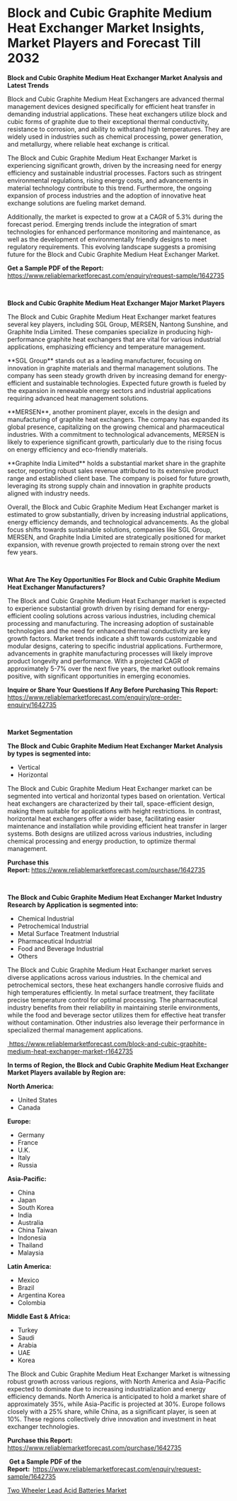 <p><h1>Block and Cubic Graphite Medium Heat Exchanger Market Insights, Market Players and Forecast Till 2032</h1></p><p><strong>Block and Cubic Graphite Medium Heat Exchanger Market Analysis and Latest Trends</strong></p>
<p><p>Block and Cubic Graphite Medium Heat Exchangers are advanced thermal management devices designed specifically for efficient heat transfer in demanding industrial applications. These heat exchangers utilize block and cubic forms of graphite due to their exceptional thermal conductivity, resistance to corrosion, and ability to withstand high temperatures. They are widely used in industries such as chemical processing, power generation, and metallurgy, where reliable heat exchange is critical.</p><p>The Block and Cubic Graphite Medium Heat Exchanger Market is experiencing significant growth, driven by the increasing need for energy efficiency and sustainable industrial processes. Factors such as stringent environmental regulations, rising energy costs, and advancements in material technology contribute to this trend. Furthermore, the ongoing expansion of process industries and the adoption of innovative heat exchange solutions are fueling market demand.</p><p>Additionally, the market is expected to grow at a CAGR of 5.3% during the forecast period. Emerging trends include the integration of smart technologies for enhanced performance monitoring and maintenance, as well as the development of environmentally friendly designs to meet regulatory requirements. This evolving landscape suggests a promising future for the Block and Cubic Graphite Medium Heat Exchanger Market.</p></p>
<p><strong>Get a Sample PDF of the Report:&nbsp;</strong> <a href="https://www.reliablemarketforecast.com/enquiry/request-sample/1642735?utm_campaign=2950&utm_medium=2&utm_source=Github&utm_content=ia&utm_term=28032025&utm_id=block-and-cubic-graphite-medium-heat-exchanger">https://www.reliablemarketforecast.com/enquiry/request-sample/1642735</a></p>
<p>&nbsp;</p>
<p><strong>Block and Cubic Graphite Medium Heat Exchanger Major Market Players</strong></p>
<p><p>The Block and Cubic Graphite Medium Heat Exchanger market features several key players, including SGL Group, MERSEN, Nantong Sunshine, and Graphite India Limited. These companies specialize in producing high-performance graphite heat exchangers that are vital for various industrial applications, emphasizing efficiency and temperature management.</p><p>**SGL Group** stands out as a leading manufacturer, focusing on innovation in graphite materials and thermal management solutions. The company has seen steady growth driven by increasing demand for energy-efficient and sustainable technologies. Expected future growth is fueled by the expansion in renewable energy sectors and industrial applications requiring advanced heat management solutions.</p><p>**MERSEN**, another prominent player, excels in the design and manufacturing of graphite heat exchangers. The company has expanded its global presence, capitalizing on the growing chemical and pharmaceutical industries. With a commitment to technological advancements, MERSEN is likely to experience significant growth, particularly due to the rising focus on energy efficiency and eco-friendly materials.</p><p>**Graphite India Limited** holds a substantial market share in the graphite sector, reporting robust sales revenue attributed to its extensive product range and established client base. The company is poised for future growth, leveraging its strong supply chain and innovation in graphite products aligned with industry needs.</p><p>Overall, the Block and Cubic Graphite Medium Heat Exchanger market is estimated to grow substantially, driven by increasing industrial applications, energy efficiency demands, and technological advancements. As the global focus shifts towards sustainable solutions, companies like SGL Group, MERSEN, and Graphite India Limited are strategically positioned for market expansion, with revenue growth projected to remain strong over the next few years.</p></p>
<p>&nbsp;</p>
<p><strong>What Are The Key Opportunities For Block and Cubic Graphite Medium Heat Exchanger Manufacturers?</strong></p>
<p><p>The Block and Cubic Graphite Medium Heat Exchanger market is expected to experience substantial growth driven by rising demand for energy-efficient cooling solutions across various industries, including chemical processing and manufacturing. The increasing adoption of sustainable technologies and the need for enhanced thermal conductivity are key growth factors. Market trends indicate a shift towards customizable and modular designs, catering to specific industrial applications. Furthermore, advancements in graphite manufacturing processes will likely improve product longevity and performance. With a projected CAGR of approximately 5-7% over the next five years, the market outlook remains positive, with significant opportunities in emerging economies.</p></p>
<p><strong>Inquire or Share Your Questions If Any Before Purchasing This Report:</strong> <a href="https://www.reliablemarketforecast.com/enquiry/pre-order-enquiry/1642735?utm_campaign=2950&utm_medium=2&utm_source=Github&utm_content=ia&utm_term=28032025&utm_id=block-and-cubic-graphite-medium-heat-exchanger">https://www.reliablemarketforecast.com/enquiry/pre-order-enquiry/1642735</a></p>
<p>&nbsp;</p>
<p><strong>Market Segmentation</strong></p>
<p><strong>The Block and Cubic Graphite Medium Heat Exchanger Market Analysis by types is segmented into:</strong></p>
<p><ul><li>Vertical</li><li>Horizontal</li></ul></p>
<p><p>The Block and Cubic Graphite Medium Heat Exchanger market can be segmented into vertical and horizontal types based on orientation. Vertical heat exchangers are characterized by their tall, space-efficient design, making them suitable for applications with height restrictions. In contrast, horizontal heat exchangers offer a wider base, facilitating easier maintenance and installation while providing efficient heat transfer in larger systems. Both designs are utilized across various industries, including chemical processing and energy production, to optimize thermal management.</p></p>
<p><strong>Purchase this Report:&nbsp;</strong><a href="https://www.reliablemarketforecast.com/purchase/1642735?utm_campaign=2950&utm_medium=2&utm_source=Github&utm_content=ia&utm_term=28032025&utm_id=block-and-cubic-graphite-medium-heat-exchanger">https://www.reliablemarketforecast.com/purchase/1642735</a></p>
<p>&nbsp;</p>
<p><strong>The Block and Cubic Graphite Medium Heat Exchanger Market Industry Research by Application is segmented into:</strong></p>
<p><ul><li>Chemical Industrial</li><li>Petrochemical Industrial</li><li>Metal Surface Treatment Industrial</li><li>Pharmaceutical Industrial</li><li>Food and Beverage Industrial</li><li>Others</li></ul></p>
<p><p>The Block and Cubic Graphite Medium Heat Exchanger market serves diverse applications across various industries. In the chemical and petrochemical sectors, these heat exchangers handle corrosive fluids and high temperatures efficiently. In metal surface treatment, they facilitate precise temperature control for optimal processing. The pharmaceutical industry benefits from their reliability in maintaining sterile environments, while the food and beverage sector utilizes them for effective heat transfer without contamination. Other industries also leverage their performance in specialized thermal management applications.</p></p>
<p><a href="https://www.reliablemarketforecast.com/block-and-cubic-graphite-medium-heat-exchanger-market-r1642735?utm_campaign=2950&utm_medium=2&utm_source=Github&utm_content=ia&utm_term=28032025&utm_id=block-and-cubic-graphite-medium-heat-exchanger">&nbsp;https://www.reliablemarketforecast.com/block-and-cubic-graphite-medium-heat-exchanger-market-r1642735</a></p>
<p><strong>In terms of Region, the Block and Cubic Graphite Medium Heat Exchanger Market Players available by Region are:</strong></p>
<p>
    <p> <strong> North America: </strong>
        <ul>
            <li>United States</li>
            <li>Canada</li>
        </ul>
        </p> 
    <p> <strong> Europe: </strong>
        <ul>
            <li>Germany</li>
            <li>France</li>
            <li>U.K.</li>
            <li>Italy</li>
            <li>Russia</li>
        </ul>
        </p> 
    <p> <strong> Asia-Pacific: </strong>
        <ul>
            <li>China</li>
            <li>Japan</li>
            <li>South Korea</li>
            <li>India</li>
            <li>Australia</li>
            <li>China Taiwan</li>
            <li>Indonesia</li>
            <li>Thailand</li>
            <li>Malaysia</li>
        </ul>
        </p> 
    <p> <strong> Latin America: </strong>
        <ul>
            <li>Mexico</li>
            <li>Brazil</li>
            <li>Argentina Korea</li>
            <li>Colombia</li>
        </ul>
        </p> 
    <p> <strong> Middle East & Africa: </strong>
        <ul>
            <li>Turkey</li>
            <li>Saudi</li>
            <li>Arabia</li>
            <li>UAE</li>
            <li>Korea</li>
        </ul>
    </p>
    </p>
<p><p>The Block and Cubic Graphite Medium Heat Exchanger Market is witnessing robust growth across various regions, with North America and Asia-Pacific expected to dominate due to increasing industrialization and energy efficiency demands. North America is anticipated to hold a market share of approximately 35%, while Asia-Pacific is projected at 30%. Europe follows closely with a 25% share, while China, as a significant player, is seen at 10%. These regions collectively drive innovation and investment in heat exchanger technologies.</p></p>
<p><strong>Purchase this Report: </strong><a href="https://www.reliablemarketforecast.com/purchase/1642735?utm_campaign=2950&utm_medium=2&utm_source=Github&utm_content=ia&utm_term=28032025&utm_id=block-and-cubic-graphite-medium-heat-exchanger">https://www.reliablemarketforecast.com/purchase/1642735</a></p>
<p>&nbsp;<strong>Get a Sample PDF of the Report:&nbsp;&nbsp;</strong><a href="https://www.reliablemarketforecast.com/enquiry/request-sample/1642735?utm_campaign=2950&utm_medium=2&utm_source=Github&utm_content=ia&utm_term=28032025&utm_id=block-and-cubic-graphite-medium-heat-exchanger">https://www.reliablemarketforecast.com/enquiry/request-sample/1642735</a></p>
<p><strong></strong></p>
<p><p><a href="https://github.com/ravenecashe/Market-Research-Report-List-1/blob/main/two-wheeler-lead-acid-batteries-market.md?utm_campaign=2950&utm_medium=2&utm_source=Github&utm_content=ia&utm_term=28032025&utm_id=block-and-cubic-graphite-medium-heat-exchanger">Two Wheeler Lead Acid Batteries Market</a></p></p>